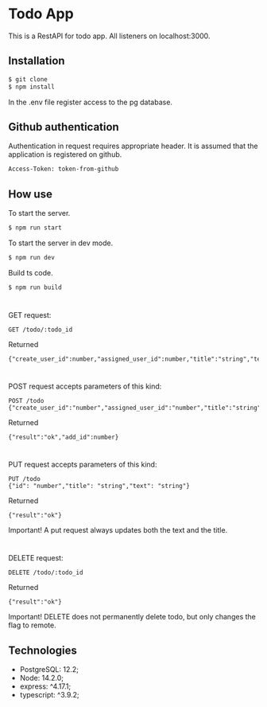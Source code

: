 # Todo App

This is a RestAPI for todo app. All listeners on localhost:3000.

## Installation
``` sh
$ git clone
$ npm install
```
In the .env file register access to the pg database.

## Github authentication
Authentication in request requires appropriate header. 
It is assumed that the application is registered on github.
``` sh
Access-Token: token-from-github
```

## How use

To start the server.

```sh
$ npm run start
```
To start the server in dev mode.

```sh
$ npm run dev
```

Build ts code.

```sh
$ npm run build
```
#
GET request:

```
GET /todo/:todo_id
```
Returned
```
{"create_user_id":number,"assigned_user_id":number,"title":"string","text":"string","update_at":"datetime"}
```
#
POST request accepts parameters of this kind:
```
POST /todo
{"create_user_id":"number","assigned_user_id":"number","title":"string","text":"string"}
```
Returned
```
{"result":"ok","add_id":number}
```
#

PUT request accepts parameters of this kind:
```
PUT /todo
{"id": "number","title": "string","text": "string"}
```
Returned
```
{"result":"ok"}
```
Important! A put request always updates both the text and the title.
#
DELETE request:
```
DELETE /todo/:todo_id
```
Returned
```
{"result":"ok"}
```
Important! DELETE does not permanently delete todo, but only changes the flag to remote.

## Technologies

- PostgreSQL: 12.2;
- Node: 14.2.0;
- express: ^4.17.1;
- typescript: ^3.9.2;